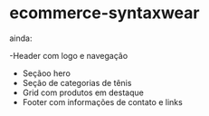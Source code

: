 # ecommerce-syntaxwear
ainda:

-Header com logo e navegação
- Seçãoo hero
- Seção de categorias de tênis
- Grid com produtos em destaque
- Footer com informações de contato e links 